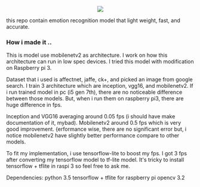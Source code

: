 <p align="center">
  <img  src="https://user-images.githubusercontent.com/25025173/51177457-37460a00-18f2-11e9-8858-9c51f6c987a1.gif">
</p>

this repo contain emotion recognition model that light weight, fast, and accurate.

### How i made it ..

This is model use mobilenetv2 as architecture. I work on how this architecture can run in low spec devices. I tried this model with modification on Raspberry pi 3. 

Dataset that i used is affectnet, jaffe, ck+, and picked an image from google search. I train 3 architecture which are inception, vgg16, and mobilenetv2. If i run trained model in pc (i5 gen 7th), there are no noticeable difference between those models. But, when i run them on raspberry pi3, there are huge difference in fps. 

Inception and VGG16 averaging around 0.05 fps (i should have make documentation of it, mybad). Mobilenetv2 around 0.5 fps which is very good improvement. {erformance wise, there are no significant error but, i notice mobilenetv2 have slightly better performance compare to other models. 

To fit my implementation, i use tensorflow-lite to boost my fps. I got 3 fps after converting my tensorflow model to tf-lite model. It's tricky to install tensorflow + tflite in raspi 3 so feel free to ask me.

Dependencies:
python 3.5
tensorflow + tflite for raspberry pi
opencv 3.2
